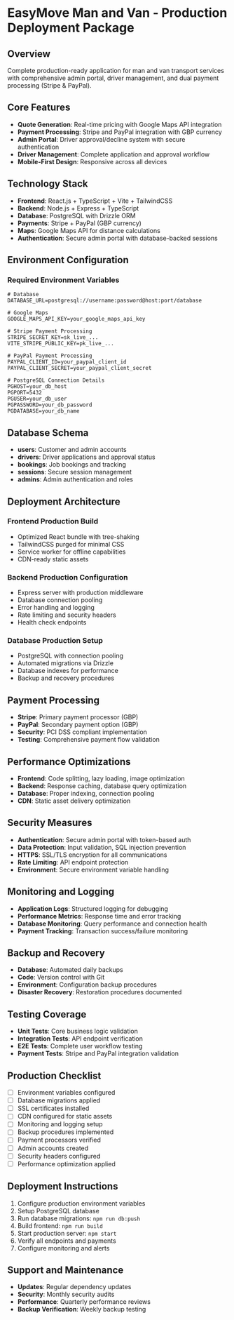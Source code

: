 # EasyMove Man and Van - Production Deployment Package

## Overview
Complete production-ready application for man and van transport services with comprehensive admin portal, driver management, and dual payment processing (Stripe & PayPal).

## Core Features
- **Quote Generation**: Real-time pricing with Google Maps API integration
- **Payment Processing**: Stripe and PayPal integration with GBP currency
- **Admin Portal**: Driver approval/decline system with secure authentication
- **Driver Management**: Complete application and approval workflow
- **Mobile-First Design**: Responsive across all devices

## Technology Stack
- **Frontend**: React.js + TypeScript + Vite + TailwindCSS
- **Backend**: Node.js + Express + TypeScript
- **Database**: PostgreSQL with Drizzle ORM
- **Payments**: Stripe + PayPal (GBP currency)
- **Maps**: Google Maps API for distance calculations
- **Authentication**: Secure admin portal with database-backed sessions

## Environment Configuration

### Required Environment Variables
```env
# Database
DATABASE_URL=postgresql://username:password@host:port/database

# Google Maps
GOOGLE_MAPS_API_KEY=your_google_maps_api_key

# Stripe Payment Processing
STRIPE_SECRET_KEY=sk_live_...
VITE_STRIPE_PUBLIC_KEY=pk_live_...

# PayPal Payment Processing
PAYPAL_CLIENT_ID=your_paypal_client_id
PAYPAL_CLIENT_SECRET=your_paypal_client_secret

# PostgreSQL Connection Details
PGHOST=your_db_host
PGPORT=5432
PGUSER=your_db_user
PGPASSWORD=your_db_password
PGDATABASE=your_db_name
```

## Database Schema
- **users**: Customer and admin accounts
- **drivers**: Driver applications and approval status
- **bookings**: Job bookings and tracking
- **sessions**: Secure session management
- **admins**: Admin authentication and roles

## Deployment Architecture

### Frontend Production Build
- Optimized React bundle with tree-shaking
- TailwindCSS purged for minimal CSS
- Service worker for offline capabilities
- CDN-ready static assets

### Backend Production Configuration
- Express server with production middleware
- Database connection pooling
- Error handling and logging
- Rate limiting and security headers
- Health check endpoints

### Database Production Setup
- PostgreSQL with connection pooling
- Automated migrations via Drizzle
- Database indexes for performance
- Backup and recovery procedures

## Payment Processing
- **Stripe**: Primary payment processor (GBP)
- **PayPal**: Secondary payment option (GBP)
- **Security**: PCI DSS compliant implementation
- **Testing**: Comprehensive payment flow validation

## Performance Optimizations
- **Frontend**: Code splitting, lazy loading, image optimization
- **Backend**: Response caching, database query optimization
- **Database**: Proper indexing, connection pooling
- **CDN**: Static asset delivery optimization

## Security Measures
- **Authentication**: Secure admin portal with token-based auth
- **Data Protection**: Input validation, SQL injection prevention
- **HTTPS**: SSL/TLS encryption for all communications
- **Rate Limiting**: API endpoint protection
- **Environment**: Secure environment variable handling

## Monitoring and Logging
- **Application Logs**: Structured logging for debugging
- **Performance Metrics**: Response time and error tracking
- **Database Monitoring**: Query performance and connection health
- **Payment Tracking**: Transaction success/failure monitoring

## Backup and Recovery
- **Database**: Automated daily backups
- **Code**: Version control with Git
- **Environment**: Configuration backup procedures
- **Disaster Recovery**: Restoration procedures documented

## Testing Coverage
- **Unit Tests**: Core business logic validation
- **Integration Tests**: API endpoint verification
- **E2E Tests**: Complete user workflow testing
- **Payment Tests**: Stripe and PayPal integration validation

## Production Checklist
- [ ] Environment variables configured
- [ ] Database migrations applied
- [ ] SSL certificates installed
- [ ] CDN configured for static assets
- [ ] Monitoring and logging setup
- [ ] Backup procedures implemented
- [ ] Payment processors verified
- [ ] Admin accounts created
- [ ] Security headers configured
- [ ] Performance optimization applied

## Deployment Instructions
1. Configure production environment variables
2. Setup PostgreSQL database
3. Run database migrations: `npm run db:push`
4. Build frontend: `npm run build`
5. Start production server: `npm start`
6. Verify all endpoints and payments
7. Configure monitoring and alerts

## Support and Maintenance
- **Updates**: Regular dependency updates
- **Security**: Monthly security audits
- **Performance**: Quarterly performance reviews
- **Backup Verification**: Weekly backup testing